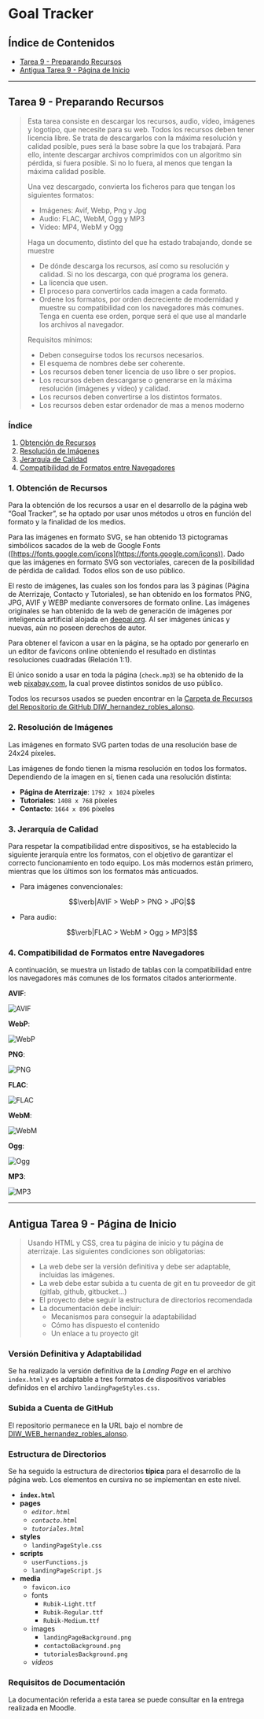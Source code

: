 # Goal Tracker

## Índice de Contenidos

- [Tarea 9 - Preparando Recursos](#tarea-9---preparando-recursos)
- [Antigua Tarea 9 - Página de Inicio](#antigua-tarea-9---página-de-inicio)

---

## Tarea 9 - Preparando Recursos

> Esta tarea consiste en descargar los recursos, audio, vídeo, imágenes y logotipo, que necesite para su web. Todos los recursos deben tener licencia libre. Se trata de descargarlos con la máxima resolución y calidad posible, pues será la base sobre la que los trabajará. Para ello, intente descargar archivos comprimidos con un algoritmo sin pérdida, si fuera posible. Si no lo fuera, al menos que tengan la máxima calidad posible.
>
> Una vez descargado, convierta los ficheros para que tengan los siguientes formatos:
> - Imágenes: Avif, Webp, Png y Jpg
> - Audio: FLAC, WebM, Ogg y MP3
> - Vídeo: MP4, WebM y Ogg
> 
> Haga un documento, distinto del que ha estado trabajando, donde se muestre
>
> - De dónde descarga los recursos, así como su resolución y calidad. Si no los descarga, con qué programa los genera.
> - La licencia que usen.
> - El proceso para convertirlos cada imagen a cada formato.
> - Ordene los formatos, por orden decreciente de modernidad y muestre su compatibilidad con los navegadores más comunes. Tenga en cuenta ese orden, porque será el que use al mandarle los archivos al navegador.
>
> Requisitos mínimos:
>
> - Deben conseguirse todos los recursos necesarios.
> - El esquema de nombres debe ser coherente.
> - Los recursos deben tener licencia de uso libre o ser propios.
> - Los recursos deben descargarse o generarse en la máxima resolución (imágenes y vídeo) y calidad.
> - Los recursos deben convertirse a los distintos formatos.
> - Los recursos deben estar ordenador de mas a menos moderno

### Índice

1. [Obtención de Recursos](#1-obtención-de-recursos)
2. [Resolución de Imágenes](#2-resolución-de-imágenes)
3. [Jerarquía de Calidad](#3-jerarquía-de-calidad)
4. [Compatibilidad de Formatos entre Navegadores](#4-compatibilidad-de-formatos-entre-navegadores)

### 1. Obtención de Recursos

Para la obtención de los recursos a usar en el desarrollo de la página web “Goal Tracker”, se ha optado por usar unos métodos u otros en función del formato y la finalidad de los medios. 

Para las imágenes en formato SVG, se han obtenido 13 pictogramas simbólicos sacados de la web de Google Fonts ([https://fonts.google.com/icons](https://fonts.google.com/icons)). Dado que las imágenes en formato SVG son vectoriales, carecen de la posibilidad de pérdida de calidad. Todos ellos son de uso público. 

El resto de imágenes, las cuales son los fondos para las 3 páginas (Página de Aterrizaje, Contacto y Tutoriales), se han obtenido en los formatos PNG, JPG, AVIF y WEBP mediante conversores de formato online. Las imágenes originales se han obtenido de la web de generación de imágenes por inteligencia artificial alojada en [deepai.org](deepai.org). Al ser imágenes únicas y nuevas, aún no poseen derechos de autor. 

Para obtener el favicon a usar en la página, se ha optado por generarlo en un editor de favicons online obteniendo el resultado en distintas resoluciones cuadradas (Relación 1:1). 

El único sonido a usar en toda la página (`check.mp3`) se ha obtenido de la web [pixabay.com](pixabay.com), la cual provee distintos sonidos de uso público.

Todos los recursos usados se pueden encontrar en la [Carpeta de Recursos del Repositorio de GitHub DIW_hernandez_robles_alonso](https://github.com/AloncraftMC/DIW_WEB_hernandez_robles_alonso/tree/main/media).

### 2. Resolución de Imágenes

Las imágenes en formato SVG parten todas de una resolución base de 24x24 píxeles. 

Las imágenes de fondo tienen la misma resolución en todos los formatos. Dependiendo de la imagen en sí, tienen cada una resolución distinta: 

- **Página de Aterrizaje**: `1792 x 1024` píxeles 
- **Tutoriales**: `1408 x 768` píxeles 
- **Contacto**: `1664 x 896` píxeles

### 3. Jerarquía de Calidad

Para respetar la compatibilidad entre dispositivos, se ha establecido la siguiente jerarquía entre los formatos, con el objetivo de garantizar el correcto funcionamiento en todo equipo. Los más modernos están primero, mientras que los últimos son los formatos más anticuados. 

- Para imágenes convencionales: 

$$\verb|AVIF > WebP > PNG > JPG|$$

- Para audio: 

$$\verb|FLAC > WebM > Ogg > MP3|$$

### 4. Compatibilidad de Formatos entre Navegadores 

A continuación, se muestra un listado de tablas con la compatibilidad entre los navegadores más comunes de los formatos citados anteriormente. 

**AVIF**:

![AVIF](https://raw.githubusercontent.com/AloncraftMC/DIW_WEB_hernandez_robles_alonso/refs/heads/main/docmedia/images/AVIF.png)

**WebP**:

![WebP](https://raw.githubusercontent.com/AloncraftMC/DIW_WEB_hernandez_robles_alonso/refs/heads/main/docmedia/images/WebP.png)

**PNG**:

![PNG](https://raw.githubusercontent.com/AloncraftMC/DIW_WEB_hernandez_robles_alonso/refs/heads/main/docmedia/images/PNG.png)

**FLAC**:

![FLAC](https://raw.githubusercontent.com/AloncraftMC/DIW_WEB_hernandez_robles_alonso/refs/heads/main/docmedia/images/FLAC.png)

**WebM**:

![WebM](https://raw.githubusercontent.com/AloncraftMC/DIW_WEB_hernandez_robles_alonso/refs/heads/main/docmedia/images/WebM.png)

**Ogg**:

![Ogg](https://raw.githubusercontent.com/AloncraftMC/DIW_WEB_hernandez_robles_alonso/refs/heads/main/docmedia/images/Ogg.png)

**MP3**:

![MP3](https://raw.githubusercontent.com/AloncraftMC/DIW_WEB_hernandez_robles_alonso/refs/heads/main/docmedia/images/MP3.png)

---

## Antigua Tarea 9 - Página de Inicio

> Usando HTML y CSS, crea tu página de inicio y tu página de aterrizaje. Las siguientes condiciones son obligatorias:
>
> - La web debe ser la versión definitiva y debe ser adaptable, incluidas las imágenes.
> - La web debe estar subida a tu cuenta de git en tu proveedor de git (gitlab, github, gitbucket...)
> - El proyecto debe seguir la estructura de directorios recomendada
> - La documentación debe incluir:
>    - Mecanismos para conseguir la adaptabilidad
>    - Cómo has dispuesto el contenido
>    - Un enlace a tu proyecto git

### Versión Definitiva y Adaptabilidad

Se ha realizado la versión definitiva de la _Landing Page_ en el archivo `index.html` y es adaptable a tres formatos de dispositivos variables definidos en el archivo `landingPageStyles.css`.

### Subida a Cuenta de GitHub

El repositorio permanece en la URL bajo el nombre de [DIW_WEB_hernandez_robles_alonso](https://github.com/AloncraftMC/DIW_WEB_hernandez_robles_alonso).

### Estructura de Directorios

Se ha seguido la estructura de directorios **típica** para el desarrollo de la página web. Los elementos en cursiva no se implementan en este nivel.

- **`index.html`**
- **pages**
    - _`editor.html`_
    - _`contacto.html`_
    - _`tutoriales.html`_
- **styles**
    - `landingPageStyle.css`
- **scripts**
    - `userFunctions.js`
    - `landingPageScript.js`
- **media**
    - `favicon.ico`
    - fonts
        - `Rubik-Light.ttf`
        - `Rubik-Regular.ttf`
        - `Rubik-Medium.ttf`
    - images
        - `landingPageBackground.png`
        - `contactoBackground.png`
        - `tutorialesBackground.png`
    - _videos_

### Requisitos de Documentación

La documentación referida a esta tarea se puede consultar en la entrega realizada en Moodle.